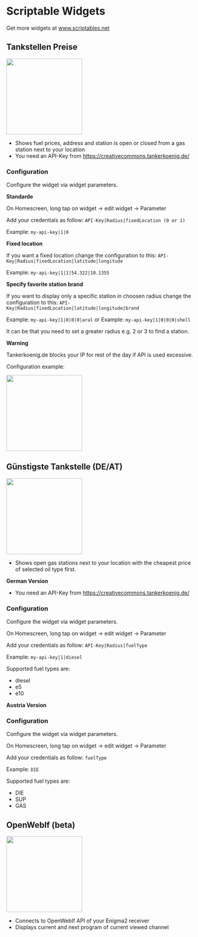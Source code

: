 
# Scriptable Widgets

  

Get more widgets at www.scriptables.net

  

## Tankstellen Preise
<img height="200px" src="https://raw.githubusercontent.com/Necriso/ScriptableWidgets/main/images/tankstellenpreise.png" />

- Shows fuel prices, address and station is open or closed from a gas station next to your location
- You need an API-Key from https://creativecommons.tankerkoenig.de/

### Configuration

Configure the widget via widget parameters.

**Standarde**

On Homescreen, long tap on widget -> edit widget -> Parameter

Add your credentials as follow:
`API-Key|Radius|fixedLocation (0 or 1)`

Example: `my-api-key|1|0`

**Fixed location**

If you want a fixed location change the configuration to this:
`API-Key|Radius|fixedLocation|latitude|longitude`

Example: `my-api-key|1|1|54.322|10.1355`

**Specify favorite station brand**

If you want to display only a specific station in choosen radius change the configuration to this:
`API-Key|Radius|fixedLocation|latitude|longitude|brand`

Example: `my-api-key|1|0|0|0|aral`
or
Example: `my-api-key|1|0|0|0|shell`

It can be that you need to set a greater radius e.g. 2 or 3 to find a station.

**Warning**

Tankerkoenig.de blocks your IP for rest of the day if API is used excessive.

Configuration example:

<img  height="200px" src="https://raw.githubusercontent.com/Necriso/ScriptableWidgets/main/images/tankstellenpreise-config.png"  />

## Günstigste Tankstelle (DE/AT)
<img height="200px" src="https://raw.githubusercontent.com/Necriso/ScriptableWidgets/main/images/guenstigetankstelle_dark.png" />

- Shows open gas stations next to your location with the cheapest price of selected oil type first.

**German Version**
- You need an API-Key from https://creativecommons.tankerkoenig.de/

### Configuration

Configure the widget via widget parameters.

On Homescreen, long tap on widget -> edit widget -> Parameter

Add your credentials as follow:
`API-Key|Radius|fuelType`

Example: `my-api-key|1|diesel`

Supported fuel types are:
- diesel
- e5
- e10

**Austria Version**

### Configuration

Configure the widget via widget parameters.

On Homescreen, long tap on widget -> edit widget -> Parameter

Add your credentials as follow:
`fuelType`

Example: `DIE`

Supported fuel types are:
- DIE
- SUP
- GAS

## OpenWebIf (beta)
  
<img  height="200px" src="https://raw.githubusercontent.com/Necriso/ScriptableWidgets/main/images/openwebif.png"  />


- Connects to OpenWebIf API of your Enigma2 receiver
- Displays current and next program of current viewed channel
